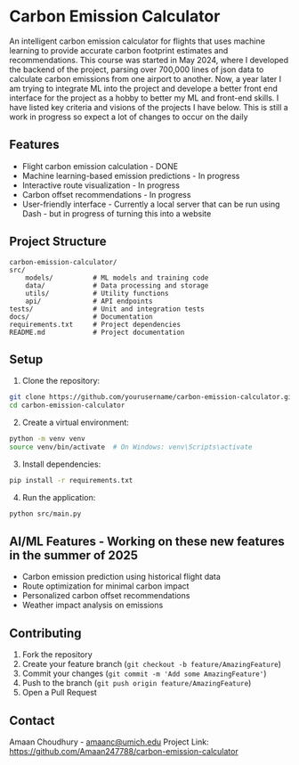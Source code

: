 # Carbon Emission Calculator

An intelligent carbon emission calculator for flights that uses machine learning to provide accurate carbon footprint estimates and recommendations. This course was started in May 2024, where I developed the backend of the project, parsing over 700,000 lines of json data to calculate carbon emissions from one airport to another. Now, a year later I am trying to integrate ML into the project and develope a better front end interface for the project as a hobby to better my ML and front-end skills. I have listed key criteria and visions of the projects I have below. This is still a work in progress so expect a lot of changes to occur on the daily

## Features

- Flight carbon emission calculation - DONE
- Machine learning-based emission predictions - In progress
- Interactive route visualization - In progress
- Carbon offset recommendations - In progress
- User-friendly interface - Currently a local server that can be run using Dash - but in progress of turning this into a website

## Project Structure

```
carbon-emission-calculator/
src/
    models/          # ML models and training code
    data/            # Data processing and storage
    utils/           # Utility functions
    api/             # API endpoints
tests/               # Unit and integration tests
docs/                # Documentation
requirements.txt     # Project dependencies
README.md            # Project documentation
```

## Setup

1. Clone the repository:
```bash
git clone https://github.com/yourusername/carbon-emission-calculator.git
cd carbon-emission-calculator
```

2. Create a virtual environment:
```bash
python -m venv venv
source venv/bin/activate  # On Windows: venv\Scripts\activate
```

3. Install dependencies:
```bash
pip install -r requirements.txt
```

4. Run the application:
```bash
python src/main.py
```

## AI/ML Features - Working on these new features in the summer of 2025

- Carbon emission prediction using historical flight data
- Route optimization for minimal carbon impact
- Personalized carbon offset recommendations
- Weather impact analysis on emissions

## Contributing

1. Fork the repository
2. Create your feature branch (`git checkout -b feature/AmazingFeature`)
3. Commit your changes (`git commit -m 'Add some AmazingFeature'`)
4. Push to the branch (`git push origin feature/AmazingFeature`)
5. Open a Pull Request

## Contact

Amaan Choudhury - amaanc@umich.edu
Project Link: https://github.com/Amaan247788/carbon-emission-calculator 
